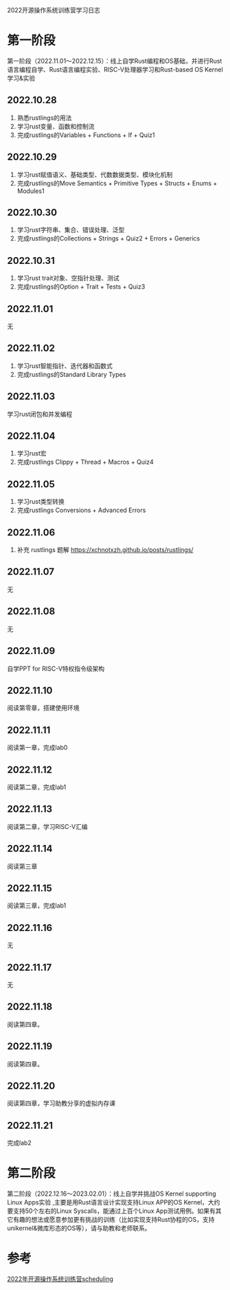 2022开源操作系统训练营学习日志



# 第一阶段

第一阶段（2022.11.01～2022.12.15）：线上自学Rust编程和OS基础，并进行Rust语言编程自学、Rust语言编程实验、RISC-V处理器学习和Rust-based OS Kernel学习&实验

## 2022.10.28

1. 熟悉rustlings的用法
2. 学习rust变量、函数和控制流
3. 完成rustlings的Variables + Functions + If + Quiz1

## 2022.10.29

1. 学习rust赋值语义、基础类型、代数数据类型、模块化机制
2. 完成rustlings的Move Semantics + Primitive Types + Structs + Enums + Modules1

## 2022.10.30

1. 学习rust字符串、集合、错误处理、泛型
2. 完成rustlings的Collections + Strings + Quiz2 + Errors + Generics

## 2022.10.31

1. 学习rust trait对象、空指针处理、测试
2. 完成rustlings的Option + Trait + Tests + Quiz3

## 2022.11.01
无

## 2022.11.02

1. 学习rust智能指针、迭代器和函数式
2. 完成rustlings的Standard Library Types

## 2022.11.03

学习rust闭包和并发编程

## 2022.11.04

1. 学习rust宏
2. 完成rustlings Clippy + Thread + Macros + Quiz4

## 2022.11.05

1. 学习rust类型转换
2. 完成rustlings Conversions + Advanced Errors

## 2022.11.06

1. 补充 rustlings 题解    https://xchnotxzh.github.io/posts/rustlings/

## 2022.11.07

无
## 2022.11.08

无

## 2022.11.09

自学PPT for RISC-V特权指令级架构

## 2022.11.10

阅读第零章，搭建使用环境

## 2022.11.11

阅读第一章，完成lab0

## 2022.11.12

阅读第二章，完成lab1

## 2022.11.13

阅读第二章，学习RISC-V汇编

## 2022.11.14

阅读第三章

## 2022.11.15

阅读第三章，完成lab1

## 2022.11.16

无

## 2022.11.17

无

## 2022.11.18

阅读第四章。

## 2022.11.19

阅读第四章。

## 2022.11.20

阅读第四章，学习助教分享的虚拟内存课

## 2022.11.21

完成lab2

# 第二阶段

第二阶段（2022.12.16～2023.02.01）：线上自学并挑战OS Kernel supporting Linux Apps实验 ,主要是用Rust语言设计实现支持Linux APP的OS Kernel，大约要支持50个左右的Linux Syscalls，能通过上百个Linux App测试用例。如果有其它有趣的想法或愿意参加更有挑战的训练（比如实现支持Rust协程的OS，支持unikernel&微库形态的OS等），请与助教和老师联系。









# 参考

[2022年开源操作系统训练营scheduling](https://github.com/LearningOS/rust-based-os-comp2022/blob/main/scheduling.md)
